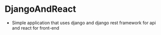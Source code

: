 # DjangoAndReact
 - Simple application that uses django and django rest framework for api and react for front-end
